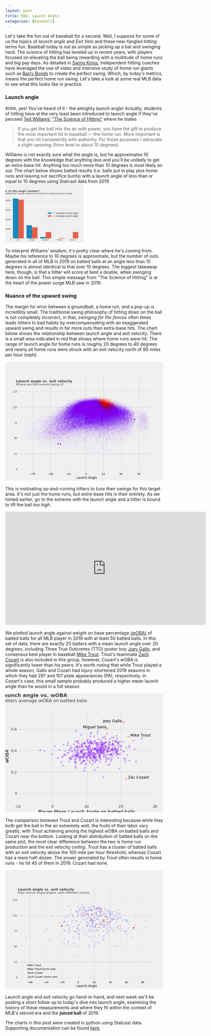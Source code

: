```yaml
---
layout: post
title: EDA: Launch Angle
categories: [baseball]
---
```

Let's take the fun out of baseball for a second. Well, I suppose for some of us the topics of *launch angle* and *Exit Velo* and these new-fangled hitting terms fun. Baseball today is not as simple as picking up a bat and swinging hard. The *science* of hitting has leveled up in recent years, with players focused on elevating the ball being rewarding with a multitude of home runs and big pay days. As detailed in [Swing Kings](https://www.amazon.com/Swing-Kings-Inside-Baseballs-Revolution/dp/0062872109), independent hitting coaches have leveraged the use of video and intensive study of home run giants such as [Barry Bonds](https://www.baseball-reference.com/players/b/bondsba01.shtml) to create the perfect swing. Which, by today's metrics, means the perfect home run swing. Let's take a look at some real MLB data to see what this looks like in practice.

### Launch angle
Ahhh, yes! You've heard of it - the almighty launch angle! Actually, students of hitting have at the very least been introduced to launch angle if they've perused [Ted Williams'](https://www.baseball-reference.com/players/w/willite01.shtml) ["The Science of Hitting"](https://www.amazon.com/Science-Hitting-Ted-Williams/dp/0671621033) where he states
> If you get the ball into the air with power, you have the gift to produce the most important hit in baseball — the home run. More important is that you hit consistently with authority. For those purposes I advocate a slight upswing (from level to about 10 degrees)

Williams is not exactly sure what the angle is, but he approximates 10 degrees with the knowledge that anything less and you'll be unlikely to get an extra-base hit. Anything too much more than 10 degrees is most likely an out. The chart below shows batted results (i.e. balls put in play plus home runs and leaving out sacrifice bunts) with a launch angle of less than or equal to 10 degrees using Statcast data from 2019.
<img src="/../images/ted.png" alt="bar chart" width="250">

To interpret Williams' wisdom, it's pretty clear where he's coming from. Maybe his reference to 10 degrees is approximate, but the number of outs generated in all of MLB in 2019 on batted balls at an angle less than 10 degrees is almost identical to that over 10 degrees. The biggest takeaway here, though, is that a hitter will score at best a double, when swinging down on the ball. This simple message from "The Science of Hitting" is at the heart of the power surge MLB saw in 2019.

### Nuance of the upward swing
The margin for error between a groundball, a home run, and a pop-up is incredibly small. The traditional swing philosophy of hitting down on the ball is not completely incorrect, in that, *swinging for the fences* often times leads hitters to bad habits by overcompensating with an exaggerated upward swing and results in far more outs than extra-base hits. The chart below shows the relationship between launch angle and exit velocity. There is a small area indicated in red that shows where home runs were hit. The range of launch angle for home runs is roughly 20 degrees to 40 degrees and nearly all home runs were struck with an exit velocity north of 90 miles per hour (mph).

![](/../images/purple_cloud.png)

This is motivating up-and-coming hitters to *tune* their swings for this target area. It's not just the home runs, but extra-base hits in their entirety. As we hinted earlier, go to the extreme with the launch angle and a hitter is bound to lift the ball *too high*.  

<iframe src="https://vlipsy.com/embed/eY3Gr19e" width="640" height="360" frameborder="0"></iframe>

We plotted launch angle against weight on base percentage [(wOBA)](https://library.fangraphs.com/offense/woba/) of batted balls for all MLB player in 2019 with at least 50 batted balls. In this set of data, there are exactly 20 batters with a mean launch angle over 20 degrees, including Three True Outcomes (TTO) poster boy [Joey Gallo](https://www.baseball-reference.com/players/g/gallojo01.shtml), and consensus best player in baseball [Mike Trout](https://www.baseball-reference.com/players/t/troutmi01.shtml). Trout's teammate [Zach Cozart](https://www.baseball-reference.com/players/c/cozarza01.shtml) is also included in this group, however, Cozart's wOBA is significantly lower than his peers. It's worth noting that while Trout played a whole season, Gallo and Cozart had injury-shortened 2019 seasons in which they had 297 and 107 plate appearances (PA), respectively. In Cozart's case, this small sample probably produced a higher mean launch angle than he would in a full season.

![](/../images/batter_mean.png)

The comparison between Trout and Cozart is interesting because while they both get the ball in the air extremely well, the fruits of their labor vary greatly, with Trout achieving among the highest wOBA on batted balls and Cozart near the bottom. Looking at their distribution of batted balls on the same plot, the most clear difference between the two is home run production and the exit velocity *ceiling*. Trout has a cluster of batted balls with an exit velocity above the 100 mile per hour threshold, whereas Cozart has a mere half-dozen. The power generated by Trout often results in home runs - he hit 45 of them in 2019. Cozart had none.

![](/../images/trout_cozart.png)

Launch angle and exit velocity go hand-in-hand, and next week we'll be posting a short follow up to today's dive into launch angle, examining the history of these measurements and where they fit within the context of MLB's steroid era and the **juiced ball** of 2019.

The charts in this post were created in python using Statcast data. Supporting documentation can be found [here](https://github.com/cgutwein/cgutwein.github.io/blob/master/notebooks/2020-5-24%20Launch%20Angle.ipynb).

